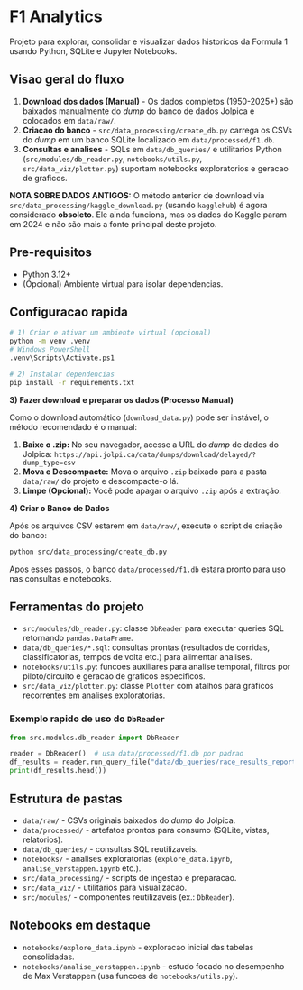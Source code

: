 # F1 Analytics

Projeto para explorar, consolidar e visualizar dados historicos da Formula 1 usando Python, SQLite e Jupyter Notebooks.

## Visao geral do fluxo

1.  **Download dos dados (Manual)** - Os dados completos (1950-2025+) são baixados manualmente do *dump* do banco de dados Jolpica e colocados em `data/raw/`.
2.  **Criacao do banco** - `src/data_processing/create_db.py` carrega os CSVs do *dump* em um banco SQLite localizado em `data/processed/f1.db`.
3.  **Consultas e analises** - SQLs em `data/db_queries/` e utilitarios Python (`src/modules/db_reader.py`, `notebooks/utils.py`, `src/data_viz/plotter.py`) suportam notebooks exploratorios e geracao de graficos.

**NOTA SOBRE DADOS ANTIGOS:** O método anterior de download via `src/data_processing/kaggle_download.py` (usando `kagglehub`) é agora considerado **obsoleto**. Ele ainda funciona, mas os dados do Kaggle param em 2024 e não são mais a fonte principal deste projeto.

## Pre-requisitos

-   Python 3.12+
-   (Opcional) Ambiente virtual para isolar dependencias.

## Configuracao rapida

```bash
# 1) Criar e ativar um ambiente virtual (opcional)
python -m venv .venv
# Windows PowerShell
.venv\Scripts\Activate.ps1

# 2) Instalar dependencias
pip install -r requirements.txt
````

**3) Fazer download e preparar os dados (Processo Manual)**

Como o download automático (`download_data.py`) pode ser instável, o método recomendado é o manual:

1.  **Baixe o .zip:** No seu navegador, acesse a URL do *dump* de dados do Jolpica:
    `https://api.jolpi.ca/data/dumps/download/delayed/?dump_type=csv`
2.  **Mova e Descompacte:** Mova o arquivo `.zip` baixado para a pasta `data/raw/` do projeto e descompacte-o lá.
3.  **Limpe (Opcional):** Você pode apagar o arquivo `.zip` após a extração.

**4) Criar o Banco de Dados**

Após os arquivos CSV estarem em `data/raw/`, execute o script de criação do banco:

```bash
python src/data_processing/create_db.py
```

Apos esses passos, o banco `data/processed/f1.db` estara pronto para uso nas consultas e notebooks.

## Ferramentas do projeto

  - `src/modules/db_reader.py`: classe `DbReader` para executar queries SQL retornando `pandas.DataFrame`.
  - `data/db_queries/*.sql`: consultas prontas (resultados de corridas, classificatorias, tempos de volta etc.) para alimentar analises.
  - `notebooks/utils.py`: funcoes auxiliares para analise temporal, filtros por piloto/circuito e geracao de graficos especificos.
  - `src/data_viz/plotter.py`: classe `Plotter` com atalhos para graficos recorrentes em analises exploratorias.

### Exemplo rapido de uso do `DbReader`

```python
from src.modules.db_reader import DbReader

reader = DbReader()  # usa data/processed/f1.db por padrao
df_results = reader.run_query_file("data/db_queries/race_results_report.sql")
print(df_results.head())
```

## Estrutura de pastas

  - `data/raw/` - CSVs originais baixados do *dump* do Jolpica.
  - `data/processed/` - artefatos prontos para consumo (SQLite, vistas, relatorios).
  - `data/db_queries/` - consultas SQL reutilizaveis.
  - `notebooks/` - analises exploratorias (`explore_data.ipynb`, `analise_verstappen.ipynb` etc.).
  - `src/data_processing/` - scripts de ingestao e preparacao.
  - `src/data_viz/` - utilitarios para visualizacao.
  - `src/modules/` - componentes reutilizaveis (ex.: `DbReader`).

## Notebooks em destaque

  - `notebooks/explore_data.ipynb` - exploracao inicial das tabelas consolidadas.
  - `notebooks/analise_verstappen.ipynb` - estudo focado no desempenho de Max Verstappen (usa funcoes de `notebooks/utils.py`).
